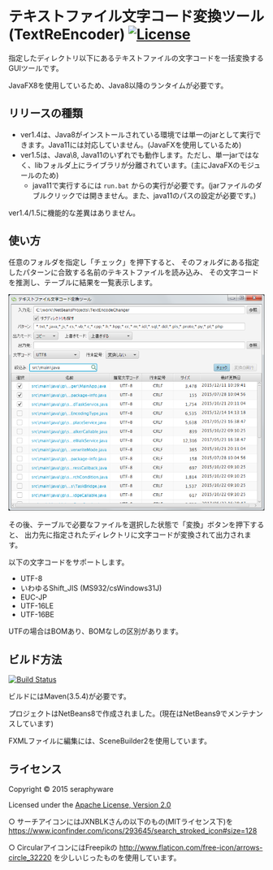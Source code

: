 テキストファイル文字コード変換ツール(TextReEncoder) [![License](https://img.shields.io/badge/License-Apache%202.0-blue.svg)](https://opensource.org/licenses/Apache-2.0)
=================================================
指定したディレクトリ以下にあるテキストファイルの文字コードを一括変換するGUIツールです。

JavaFX8を使用しているため、Java8以降のランタイムが必要です。

リリースの種類
------------

- ver1.4は、Java8がインストールされている環境では単一のjarとして実行できます。Java11には対応していません。(JavaFXを使用しているため)
- ver1.5は、Java\8, Java11のいずれでも動作します。ただし、単一jarではなく、libフォルダ上にライブラリが分離されています。(主にJavaFXのモジュールのため)
  - java11で実行するには ```run.bat``` からの実行が必要です。(jarファイルのダブルクリックでは開きません。また、java11のパスの設定が必要です。)

ver1.4/1.5に機能的な差異はありません。

使い方
------

任意のフォルダを指定し「チェック」を押下すると、
そのフォルダにある指定したパターンに合致する名前のテキストファイルを読み込み、
その文字コードを推測し、テーブルに結果を一覧表示します。

![screen capture 1](src/site/resources/images/screen-capture1.png?raw=true "screen capture1")

その後、テーブルで必要なファイルを選択した状態で「変換」ボタンを押下すると、
出力先に指定されたディレクトリに文字コードが変換されて出力されます。

以下の文字コードをサポートします。
- UTF-8
- いわゆるShift_JIS (MS932/csWindows31J)
- EUC-JP
- UTF-16LE
- UTF-16BE

UTFの場合はBOMあり、BOMなしの区別があります。

ビルド方法
----------------
[![Build Status](https://travis-ci.org/seraphy/TextReEncoder.svg)](https://travis-ci.org/seraphy/TextReEncoder)

ビルドにはMaven(3.5.4)が必要です。

プロジェクトはNetBeans8で作成されました。(現在はNetBeans9でメンテナンスしています)

FXMLファイルに編集には、SceneBuilder2を使用しています。

 
ライセンス
----------
Copyright &copy; 2015 seraphyware

Licensed under the [Apache License, Version 2.0][Apache]

[Apache]: http://www.apache.org/licenses/LICENSE-2.0


○ サーチアイコンにはJXNBLKさんの以下のもの(MITライセンス下)を
https://www.iconfinder.com/icons/293645/search_stroked_icon#size=128

○ CircularアイコンにはFreepikの
http://www.flaticon.com/free-icon/arrows-circle_32220
を少しいじったものを使用しています。
